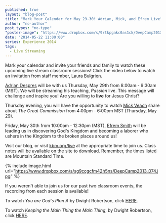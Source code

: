 ```yaml
---
published: true
layout: "blog-post"
title: "Mark Your Calendar for May 29-30! Adrian, Mick, and Efrem Live"
author: "no-author"
post_types: "no-type"
"poster-image": "https://www.dropbox.com/s/9rtkpgakc0as1ck/DeepCamp2013_082.jpg"
date: "2014-05-22 11:00:00"
series: Experience 2014
tags: 
  - Live Streaming
---
```


Mark your calendar and invite your friends and family to watch these upcoming live stream classroom sessions!  Click the video below to watch an invitation from staff member, Laura Bulgrien.

<a href="http://www.kbm.org/speakers/adrian-despres/" target="_blank">Adrian Despres</a> will be with us Thursday, May 29th from 8:00am - 9:30am (MST).  We will be streaming his teaching, *Passion* live.  This message will challenge and inspire you!  Are you willing to **live** for Jesus Christ?

Thursday evening, you will have the opportunity to watch <a href="http://www.kbm.org/speakers/mick-veach/" target="_blank">Mick Veach</a> share about *The Great Commission* from 4:00pm - 6:00pm MST (Thursday, May 29).

Friday, May 30th from 10:00am - 12:30pm (MST), <a href="http://www.kbm.org/speakers/efrem-smith/" target="_blank">Efrem Smith</a> will be leading us in  discovering God's Kingdom and becoming a laborer who ushers in the Kingdom to the broken places around us!

Visit our blog, or visit <a href="http://www.kbm.org/live/" target="_blank">kbm.org/live</a> at the appropriate time to join us.  Class notes will be available on the site to download.  Remember, the times listed are Mountain Standard Time.

{% include image.html url="https://www.dropbox.com/s/sg9ccgcfm42h5ns/DeepCamp2013_074.jpg" %}

If you weren't able to join us for our past two classroom events, the recording from each session is available!

To watch *You are God's Plan A* by Dwight Robertson, click <a href="http://www.kbm.org/blog/2014/05/17/watch-now-you-are-god-s-plan-a-dwight-robertson/" target="_blank">HERE</a>.

To watch *Keeping the Main Thing the Main Thing*, by Dwight Robertson, click <a href="http://www.kbm.org/blog/2014/05/18/live-now-main-thing-by-dwight-robertson/" target="_blank">HERE</a>.